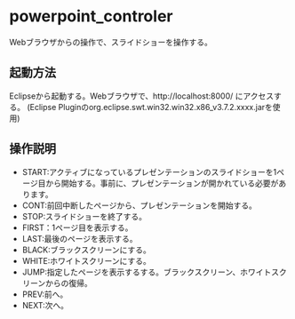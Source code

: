 powerpoint_controler
====================

Webブラウザからの操作で、スライドショーを操作する。

## 起動方法
Eclipseから起動する。Webブラウザで、http://localhost:8000/ にアクセスする。
(Eclipse Pluginのorg.eclipse.swt.win32.win32.x86_v3.7.2.xxxx.jarを使用)

## 操作説明
* START:アクティブになっているプレゼンテーションのスライドショーを1ページ目から開始する。事前に、プレゼンテーションが開かれている必要があります。
* CONT:前回中断したページから、プレゼンテーションを開始する。
* STOP:スライドショーを終了する。
* FIRST：1ページ目を表示する。
* LAST:最後のページを表示する。
* BLACK:ブラックスクリーンにする。
* WHITE:ホワイトスクリーンにする。
* JUMP:指定したページを表示するする。ブラックスクリーン、ホワイトスクリーンからの復帰。
* PREV:前へ。
* NEXT:次へ。